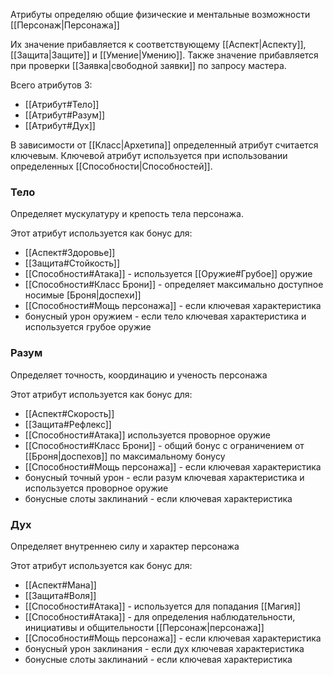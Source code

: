 Атрибуты определяю общие физические и ментальные возможности [[Персонаж|Персонажа]]

Их значение прибавляется к соответствующему [[Аспект|Аспекту]], [[Защита|Защите]] и [[Умение|Умению]]. Также значение прибавляется при проверки [[Заявка|свободной заявки]] по запросу мастера.

Всего атрибутов 3:
- [[Атрибут#Тело]]
- [[Атрибут#Разум]]
- [[Атрибут#Дух]]

В зависимости от [[Класс|Архетипа]] определенный атрибут считается ключевым. Ключевой атрибут используется при использовании определенных [[Способности|Cпособностей]].

### Тело
Определяет мускулатуру и крепость тела персонажа.

Этот атрибут используется как бонус для:
- [[Аспект#Здоровье]]
- [[Защита#Стойкость]]
- [[Способности#Атака]] - используется [[Оружие#Грубое]] оружие
- [[Способности#Класс Брони]] - определяет максимально доступное носимые [Броня|доспехи]]
- [[Способности#Мощь персонажа]] - если ключевая характеристика
- бонусный урон оружием - если тело ключевая характеристика и используется грубое оружие

### Разум
Определяет точность, координацию и ученость персонажа

Этот атрибут используется как бонус для:
- [[Аспект#Скорость]]
- [[Защита#Рефлекс]]
- [[Способности#Атака]] используется проворное оружие
- [[Способности#Класс Брони]] - общий бонус с ограничением от [[Броня|доспехов]] по максимальному бонусу
- [[Способности#Мощь персонажа]] - если ключевая характеристика
- бонусный точный урон - если разум ключевая характеристика и используется проворное оружие
- бонусные слоты заклинаний - если ключевая характеристика

### Дух
Определяет внутреннею силу и характер персонажа

Этот атрибут используется как бонус для:
- [[Аспект#Мана]]
- [[Защита#Воля]]
- [[Способности#Атака]] - используется для попадания [[Магия]] 
- [[Способности#Атака]] - для определения наблюдательности, инициативы и общительности [[Персонаж|персонажа]]
- [[Способности#Мощь персонажа]] - если ключевая характеристика
- бонусный урон заклинания - если дух ключевая характеристика
- бонусные слоты заклинаний - если ключевая характеристика
